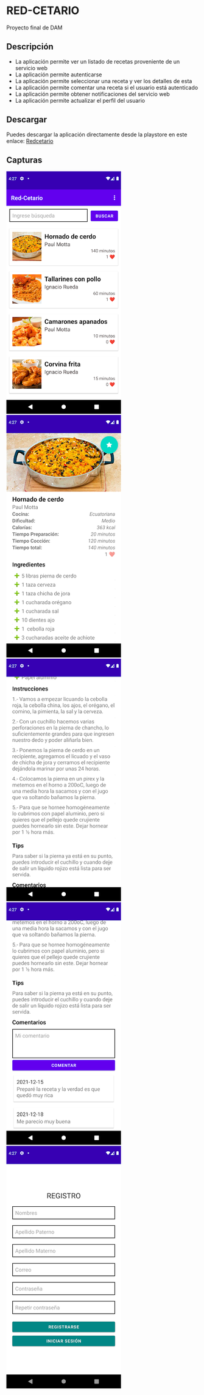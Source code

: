 # RED-CETARIO

Proyecto final de DAM

## Descripción

- La aplicación permite ver un listado de recetas proveniente de un servicio web
- La aplicación permite autenticarse
- La aplicación permite seleccionar una receta y ver los detalles de esta
- La aplicación permite comentar una receta si el usuario está autenticado
- La aplicación permite obtener notificaciones del servicio web
- La aplicación permite actualizar el perfil del usuario

## Descargar

Puedes descargar la aplicación directamente desde la playstore en este enlace: 
[Redcetario](https://play.google.com/store/apps/details?id=com.untels.redcetario&hl=es_PE&gl=US)

## Capturas

![01](screenshots/01.png)
![03](screenshots/02.png)
![04](screenshots/03.png)
![05](screenshots/04.png)
![06](screenshots/06.png)